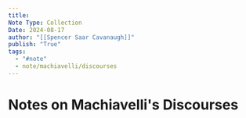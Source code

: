 ```yaml
---
title:
Note Type: Collection
Date: 2024-08-17
author: "[[Spencer Saar Cavanaugh]]"
publish: "True"
tags:
  - "#note"
  - note/machiavelli/discourses
---
```


# Notes on Machiavelli's Discourses
